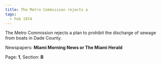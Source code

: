 ```yaml
---  
title: The Metro Commission rejects a  
tags:  
  - Feb 1974  
---  
```

  
The Metro Commission rejects a plan to prohibit the discharge of sewage from boats in Dade County.  
  
Newspapers: **Miami Morning News or The Miami Herald**  
  
Page: **1**, Section: **B** 
